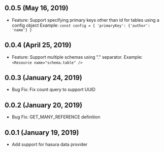 ## 0.0.5 (May 16, 2019)

- Feature: Support specifying primary keys other than id for tables using a config object 
Example:  `const config = { 'primaryKey': {'author': 'name'} }`

## 0.0.4 (April 25, 2019)

- Feature: Support multiple schemas using "." separator. 
Example:  `<Resource name="schema.table" />`

## 0.0.3 (January 24, 2019)

- Bug Fix: Fix count query to support UUID

## 0.0.2 (January 20, 2019)

- Bug Fix: GET_MANY_REFERENCE definition

## 0.0.1 (January 19, 2019)

- Add support for hasura data provider
